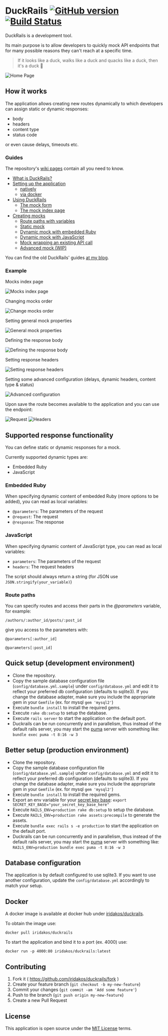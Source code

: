 # DuckRails [![GitHub version](https://badge.fury.io/gh/iridakos%2Fduckrails.svg?a=2)](https://badge.fury.io/gh/iridakos%2Fduckrails?a=1) [![Build Status](https://travis-ci.org/iridakos/duckrails.svg?branch=master)](https://travis-ci.org/iridakos/duckrails)

DuckRails is a development tool.

Its main purpose is to allow developers to quickly mock API endpoints that for many possible reasons they can't reach at a specific time.

> If it looks like a duck, walks like a duck and quacks like a duck, then it's a duck :duck:

![Home Page](https://github.com/iridakos/duckrails/blob/master/documentation/readme/resources/duckrails-home-page.png?raw=true)

## How it works

The application allows creating new routes dynamically to which developers can assign static or dynamic responses:

- body
- headers
- content type
- status code

or even cause delays, timeouts etc.

### Guides

The repository's [wiki pages](https://github.com/iridakos/duckrails/wiki) contain all you need to know.
* [What is DuckRails?](https://github.com/iridakos/duckrails/wiki/What-is-DuckRails%3F)
* [Setting up the application](https://github.com/iridakos/duckrails/wiki/Setting-up-the-application)
  * [natively](https://github.com/iridakos/duckrails/wiki/Setup-DuckRails-natively)
  * [via docker](https://github.com/iridakos/duckrails/wiki/Setup-DuckRails-via-Docker)
* [Using DuckRails](https://github.com/iridakos/duckrails/wiki/Using-DuckRails)
  * [The mock form](https://github.com/iridakos/duckrails/wiki/Using-the-mock-form)
  * [The mock index page](https://github.com/iridakos/duckrails/wiki/Using-the-mock-index-page)
* [Creating mocks](https://github.com/iridakos/duckrails/wiki/Creating-mocks)
  * [Route paths with variables](https://github.com/iridakos/duckrails/wiki/Route-paths-with-variables)
  * [Static mock](https://github.com/iridakos/duckrails/wiki/Creating-a-simple-static-mock)
  * [Dynamic mock with embedded Ruby](https://github.com/iridakos/duckrails/wiki/Creating-a-dynamic-mock-with-embedded-ruby)
  * [Dynamic mock with JavaScript](https://github.com/iridakos/duckrails/wiki/Creating-a-dynamic-mock-with-Javascript)
  * [Mock wrapping an existing API call](https://github.com/iridakos/duckrails/wiki/Creating-a-dynamic-mock-that-wraps-an-existing-API-call)
  * [Advanced mock (WIP)](https://github.com/iridakos/duckrails/wiki/Creating-an-advanced-mock)

You can find the old DuckRails' guides [at my blog](http://iridakos.com/2016/04/01/duckrails-guide.html).

### Example

Mocks index page

![Mocks index page](https://github.com/iridakos/duckrails/blob/master/documentation/readme/resources/duckrails-mock-index-page.png?raw=true)

Changing mocks order

![Change mocks order](https://github.com/iridakos/duckrails/blob/master/documentation/readme/resources/duckrails-change-mock-order.png?raw=true)

Setting general mock properties

![General mock properties](https://github.com/iridakos/duckrails/blob/master/documentation/readme/resources/duckrails-mock-general-tab.png?raw=true)

Defining the response body

![Defining the response body](https://github.com/iridakos/duckrails/blob/master/documentation/readme/resources/duckrails-mock-response-body-tab.png?raw=true)

Setting response headers

![Setting response headers](https://github.com/iridakos/duckrails/blob/master/documentation/readme/resources/duckrails-mock-headers-tab.png?raw=true)

Setting some advanced configuration (delays, dynamic headers, content type & status)

![Advanced configuration](https://github.com/iridakos/duckrails/blob/master/documentation/readme/resources/duckrails-mock-advanced.png?raw=true)

Upon save the route becomes available to the application and you can use the endpoint:

![Request](http://i.imgur.com/NaCIqs9.png)
![Headers](http://i.imgur.com/1jZciKH.png)

## Supported response functionality

You can define static or dynamic responses for a mock.

Currently supported dynamic types are:

- Embedded Ruby
- JavaScript

### Embedded Ruby

When specifying dynamic content of embedded Ruby (more options to be added), you can read as local variables:

- `@parameters`: The parameters of the request
- `@request`: The request
- `@response`: The response

### JavaScript

When specifying dynamic content of JavaScript type, you can read as local variables:

- `parameters`: The parameters of the request
- `headers`: The request headers

The script should always return a string (for JSON use `JSON.stringify(your_variable)`)

### Route paths

You can specify routes and access their parts in the *@parameters* variable, for example:

`/authors/:author_id/posts/:post_id`

give you access to the parameters with:

`@parameters[:author_id]`

`@parameters[:post_id]`

## Quick setup (development environment)

* Clone the repository.
* Copy the sample database configuration file (`config/database.yml.sample`) under `config/database.yml` and edit it to reflect your preferred db configuration (defaults to sqlite3). If you change the database adapter, make sure you include the appropriate gem in your `Gemfile` (ex. for mysql `gem 'mysql2'`)
* Execute `bundle install` to install the required gems.
* Execute `rake db:setup` to setup the database.
* Execute `rails server` to start the application on the default port.
* Duckrails can be run concurrently and in parallelism, thus instead of the default rails server, you may start the [puma](https://github.com/puma/puma) server with something like: `bundle exec puma -t 8:16 -w 3`

## Better setup (production environment)
* Clone the repository.
* Copy the sample database configuration file (`config/database.yml.sample`) under `config/database.yml` and edit it to reflect your preferred db configuration (defaults to sqlite3). If you change the database adapter, make sure you include the appropriate gem in your `Gemfile` (ex. for mysql `gem 'mysql2'`)
* Execute `bundle install` to install the required gems.
* Export an env variable for your [secret key base](http://stackoverflow.com/questions/23726110/missing-production-secret-key-base-in-rails): `export SECRET_KEY_BASE="your_secret_key_base_here"`
* Execute `RAILS_ENV=production rake db:setup` to setup the database.
* Execute `RAILS_ENV=production rake assets:precompile` to generate the assets.
* Execute `bundle exec rails s -e production` to start the application on the default port.
* Duckrails can be run concurrently and in parallelism, thus instead of the default rails server, you may start the [puma](https://github.com/puma/puma) server with something like: `RAILS_ENV=production bundle exec puma -t 8:16 -w 3`

## Database configuration

The application is by default configured to use sqlite3. If you want to use another configuration, update the `config/database.yml` accordingly to match your setup.

## Docker

A docker image is available at docker hub under [iridakos/duckrails](https://hub.docker.com/r/iridakos/duckrails/).

To obtain the image use:

`docker pull iridakos/duckrails`

To start the application and bind it to a port (ex. 4000) use:

`docker run -p 4000:80 iridakos/duckrails:latest`

## Contributing

1. Fork it ( https://github.com/iridakos/duckrails/fork )
2. Create your feature branch (`git checkout -b my-new-feature`)
3. Commit your changes (`git commit -am 'Add some feature'`)
4. Push to the branch (`git push origin my-new-feature`)
5. Create a new Pull Request

## License

This application is open source under the [MIT License](https://opensource.org/licenses/MIT) terms.
